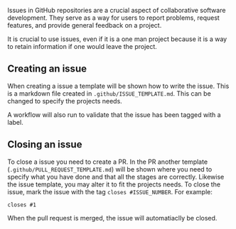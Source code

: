 
Issues in GitHub repositories are a crucial aspect of collaborative software development.
They serve as a way for users to report problems, request features, and provide general feedback on a project. 

It is crucial to use issues, even if it is a one man project because it is a way to retain information if one would leave the project.

## Creating an issue
When creating a issue a template will be shown how to write the issue. This is a markdown file created in `.github/ISSUE_TEMPLATE.md`.
This can be changed to specify the projects needs.

A workflow will also run to validate that the issue has been tagged with a label.

## Closing an issue
To close a issue you need to create a PR. In the PR another template (`.github/PULL_REQUEST_TEMPLATE.md`) will be shown where you need to specify what you have done and that all the stages are correctly. Likewise the issue template, you may alter it to fit the projects needs. To close the issue, mark the issue with the tag `closes #ISSUE_NUMBER`. For example:

`closes #1`

When the pull request is merged, the issue will automatiaclly be closed.